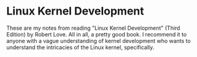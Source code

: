 # Linux Kernel Development

These are my notes from reading "Linux Kernel Development" (Third Edition) by
Robert Love.  All in all, a pretty good book. I recommend it to anyone with a
vague understanding of kernel development who wants to understand the
intricacies of the Linux kernel, specifically.
